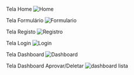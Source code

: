 Tela Home
![Home](https://github.com/ThiagoNome/ProjetoUC16_Final/assets/104836232/72408d95-7231-434b-981b-48a61f920511)

Tela Formulário
![Formulario](https://github.com/ThiagoNome/ProjetoUC16_Final/assets/104836232/0b766858-f3cb-42a6-a3b6-37868ef28839)

Tela Registo
![Registro](https://github.com/ThiagoNome/ProjetoUC16_Final/assets/104836232/ba27cb32-db01-4c46-ac41-a8c484b21ee1)

Tela Login
![Login](https://github.com/ThiagoNome/ProjetoUC16_Final/assets/104836232/421284e1-4602-4f8b-bced-669e0e1f9a2d)


Tela Dashboard
![Dashboard](https://github.com/ThiagoNome/ProjetoUC16_Final/assets/104836232/34423868-a664-4521-a8e3-ac3c9fff2de6)

Tela Dashboard Aprovar/Deletar
![dashboard lista](https://github.com/ThiagoNome/ProjetoUC16_Final/assets/104836232/b7d914ed-5f74-4722-869f-fa91d99b690f)
